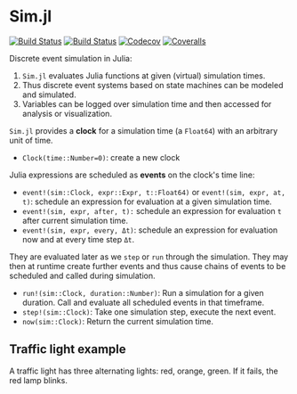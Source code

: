 # Sim.jl

[![Build Status](https://travis-ci.com/pbayer/Sim.jl.svg?branch=master)](https://travis-ci.com/pbayer/Sim.jl)
[![Build Status](https://ci.appveyor.com/api/projects/status/github/pbayer/Sim.jl?svg=true)](https://ci.appveyor.com/project/pbayer/Sim-jl)
[![Codecov](https://codecov.io/gh/pbayer/Sim.jl/branch/master/graph/badge.svg)](https://codecov.io/gh/pbayer/Sim.jl)
[![Coveralls](https://coveralls.io/repos/github/pbayer/Sim.jl/badge.svg?branch=master)](https://coveralls.io/github/pbayer/Sim.jl?branch=master)

Discrete event simulation in Julia:

1. `Sim.jl` evaluates Julia functions at given (virtual) simulation times.
2. Thus discrete event systems based on state machines can be modeled and simulated.
3. Variables can be logged over simulation time and then accessed for
analysis or visualization.

`Sim.jl` provides a **clock** for a simulation time  (a `Float64`) with an arbitrary unit of time.

- `Clock(time::Number=0)`: create a new clock

Julia expressions are scheduled as **events** on the clock's time line:

- `event!(sim::Clock, expr::Expr, t::Float64)` or <nobr>`event!(sim, expr, at, t)`</nobr>: schedule an expression for evaluation at a given simulation time.
- `event!(sim, expr, after, t):` schedule an expression for evaluation `t` after current simulation time.
- `event!(sim, expr, every, Δt)`: schedule an expression for evaluation now and at every time step `Δt`.

They are evaluated later as we `step` or `run` through the simulation. They may then at runtime create further events and thus cause chains of events to be scheduled and called during simulation.

- `run!(sim::Clock, duration::Number)`: Run a simulation for a given duration. Call and evaluate all scheduled events in that timeframe.
- `step!(sim::Clock)`: Take one simulation step, execute the next event.
- `now(sim::Clock)`: Return the current simulation time.

## Traffic light example

A traffic light has three alternating lights: red, orange, green. If it fails, the red lamp blinks.
